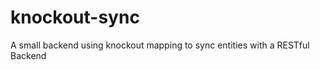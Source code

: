 knockout-sync
=============

A small backend using knockout mapping to sync entities with a RESTful Backend
